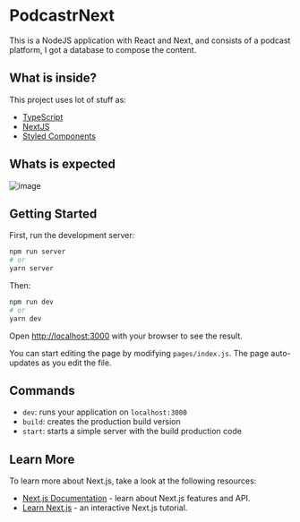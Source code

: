 # PodcastrNext
This is a NodeJS application with React and Next, and consists of a podcast platform, I got a database to compose the content.

## What is inside?

This project uses lot of stuff as:

- [TypeScript](https://www.typescriptlang.org/)
- [NextJS](https://nextjs.org/)
- [Styled Components](https://styled-components.com/)

## Whats is expected
![image](https://user-images.githubusercontent.com/59856222/193954651-66c487a9-962f-465a-8c8d-9a7c2c409b5b.png)


## Getting Started

First, run the development server:

```bash
npm run server
# or
yarn server
```
Then:
```bash
npm run dev
# or
yarn dev
```

Open [http://localhost:3000](http://localhost:3000) with your browser to see the result.

You can start editing the page by modifying `pages/index.js`. The page auto-updates as you edit the file.

## Commands

- `dev`: runs your application on `localhost:3000`
- `build`: creates the production build version
- `start`: starts a simple server with the build production code

## Learn More

To learn more about Next.js, take a look at the following resources:

- [Next.js Documentation](https://nextjs.org/docs) - learn about Next.js features and API.
- [Learn Next.js](https://nextjs.org/learn) - an interactive Next.js tutorial.
